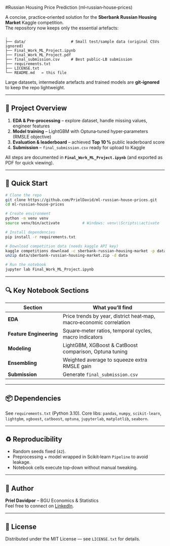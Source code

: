 
#Russian Housing Price Prediction (ml‑russian‑house‑prices)

A concise, practice‑oriented solution for the **Sberbank Russian Housing Market** Kaggle competition.  
The repository now keeps only the essential artefacts:

```text
.
├── data/                    # Small test/sample data (original CSVs ignored)
├── Final_Work_ML_Project.ipynb
├── Final_Work_ML_Project.pdf
├── final_submission.csv     # Best public‑LB submission
├── requirements.txt
├── LICENSE.txt
└── README.md   ← this file
```

Large datasets, intermediate artefacts and trained models are **git‑ignored** to keep the repo lightweight.

---

## 📝 Project Overview
1. **EDA & Pre‑processing** – explore dataset, handle missing values, engineer features  
2. **Model training** – LightGBM with Optuna‑tuned hyper‑parameters (RMSLE objective)  
3. **Evaluation & leaderboard** – achieved **Top 10 %** public leaderboard score  
4. **Submission** – `final_submission.csv` ready for upload to Kaggle  

All steps are documented in **`Final_Work_ML_Project.ipynb`** (and exported as PDF for quick viewing).

---

## 🚀 Quick Start

```bash
# Clone the repo
git clone https://github.com/PrielDavid/ml-russian-house-prices.git
cd ml-russian-house-prices

# Create environment
python -m venv venv
source venv/bin/activate          # Windows: venv\\Scripts\\activate

# Install dependencies
pip install -r requirements.txt

# Download competition data (needs kaggle API key)
kaggle competitions download -c sberbank-russian-housing-market -p data
unzip data/sberbank-russian-housing-market.zip -d data

# Run the notebook
jupyter lab Final_Work_ML_Project.ipynb
```

---

## 🔍 Key Notebook Sections

| Section | What you’ll find |
|---------|------------------|
| **EDA** | Price trends by year, district heat‑map, macro‑economic correlation |
| **Feature Engineering** | Square‑meter ratios, temporal cycles, macro indicators |
| **Modeling** | LightGBM, XGBoost & CatBoost comparison, Optuna tuning |
| **Ensembling** | Weighted average to squeeze extra RMSLE gain |
| **Submission** | Generate `final_submission.csv` |

---

## 📦 Dependencies
See `requirements.txt` (Python 3.10). Core libs: `pandas`, `numpy`, `scikit-learn`, `lightgbm`, `xgboost`, `catboost`, `optuna`, `jupyterlab`, `matplotlib`, `seaborn`.

---

## ♻️ Reproducibility
* Random seeds fixed (`42`).  
* Preprocessing + model wrapped in Scikit‑learn `Pipeline` to avoid leakage.  
* Notebook cells execute top‑down without manual tweaking.

---

## 👤 Author
**Priel Davidpor** – BGU Economics & Statistics  
Feel free to connect on [LinkedIn](https://www.linkedin.com/in/priel-davidpor/).

---

## 📄 License
Distributed under the MIT License — see `LICENSE.txt` for details.
